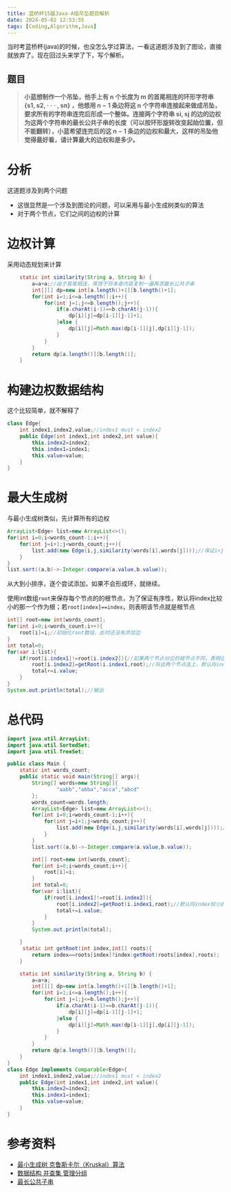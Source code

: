 ```yaml
---
title: 蓝桥杯15届Java-A组吊坠题目解析
date: 2024-05-02 12:53:55
tags: [Coding,Algorithm,Java]
---
```


当时考蓝桥杯(java)的时候，也没怎么学过算法，一看这道题涉及到了图论，直接就放弃了。现在回过头来学了下，写个解析。
<!--more-->

## 题目
> **小蓝想制作一个吊坠，他手上有 n 个长度为 m 的首尾相连的环形字符串{s1, s2, · · · , sn} ，他想用 n − 1 条边将这 n 个字符串连接起来做成吊坠，要求所有的字符串连完后形成一个整体。连接两个字符串 si, sj 的边的边权为这两个字符串的最长公共子串的长度（可以按环形旋转改变起始位置，但不能翻转），小蓝希望连完后的这 n − 1 条边的边权和最大，这样的吊坠他觉得最好看，请计算最大的边权和是多少。**
# 分析
这道题涉及到两个问题
- 这很显然是一个涉及到图论的问题，可以采用与最小生成树类似的算法
- 对于两个节点，它们之间的边权的计算

# 边权计算
采用动态规划来计算
```java
    static int similarity(String a, String b) {
        a=a+a;//由于首尾相连，等效于将本身内容复制一遍再求最长公共子串
        int[][] dp=new int[a.length()+1][b.length()+1];
        for(int i=1;i<=a.length();i++){
            for(int j=1;j<=b.length();j++){
                if(a.charAt(i-1)==b.charAt(j-1)){
                    dp[i][j]=dp[i-1][j-1]+1;
                }else {
                    dp[i][j]=Math.max(dp[i-1][j],dp[i][j-1]);
                }
            }
        }
        return dp[a.length()][b.length()];
    }
```
# 构建边权数据结构
这个比较简单，就不解释了
```java
class Edge{
    int index1,index2,value;//index1 must < index2
    public Edge(int index1,int index2,int value){
        this.index2=index2;
        this.index1=index1;
        this.value=value;
    }
}

```

# 最大生成树
与最小生成树类似，先计算所有的边权
```java
ArrayList<Edge> list=new ArrayList<>();
for(int i=0;i<words_count-1;i++){
    for(int j=i+1;j<words_count;j++){
        list.add(new Edge(i,j,similarity(words[i],words[j])));//保证i<j
    }
}
list.sort((a,b)->-Integer.compare(a.value,b.value));
```
从大到小排序，逐个尝试添加，如果不会形成环，就继续。

使用int数组`root`来保存每个节点的的根节点，为了保证有序性，默认将index比较小的那一个作为根；若`root[index]==index`，则表明该节点就是根节点
```java
int[] root=new int[words_count];
for(int i=0;i<words_count;i++){
    root[i]=i;//初始化root数组，此时还没有添加边
}
int total=0;
for(var i:list){
    if(root[i.index1]!=root[i.index2]){//如果两个节点对应的根节点不同，表明连接这两个节点不会形成环
        root[i.index2]=getRoot(i.index1,root);//将这两个节点连上，默认将index较小的作为根
        total+=i.value;
    }
}
System.out.println(total);//输出
```

# 总代码
```java
import java.util.ArrayList;
import java.util.SortedSet;
import java.util.TreeSet;

public class Main {
    static int words_count;
    public static void main(String[] args){
        String[] words=new String[]{
                "aabb","abba","acca","abcd"
        };
        words_count=words.length;
        ArrayList<Edge> list=new ArrayList<>();
        for(int i=0;i<words_count-1;i++){
            for(int j=i+1;j<words_count;j++){
                list.add(new Edge(i,j,similarity(words[i],words[j])));//保证i<j
            }
        }
        list.sort((a,b)->-Integer.compare(a.value,b.value));

        int[] root=new int[words_count];
        for(int i=0;i<words_count;i++){
            root[i]=i;
        }
        int total=0;
        for(var i:list){
            if(root[i.index1]!=root[i.index2]){
                root[i.index2]=getRoot(i.index1,root);//默认将index较小的作为根
                total+=i.value;
            }
        }
        System.out.println(total);

    }
     static int getRoot(int index,int[] roots){
        return index==roots[index]?index:getRoot(roots[index],roots);
    }

    static int similarity(String a, String b) {
        a=a+a;
        int[][] dp=new int[a.length()+1][b.length()+1];
        for(int i=1;i<=a.length();i++){
            for(int j=1;j<=b.length();j++){
                if(a.charAt(i-1)==b.charAt(j-1)){
                    dp[i][j]=dp[i-1][j-1]+1;
                }else {
                    dp[i][j]=Math.max(dp[i-1][j],dp[i][j-1]);
                }
            }
        }
        return dp[a.length()][b.length()];
    }
}
class Edge implements Comparable<Edge>{
    int index1,index2,value;//index1 must < index2
    public Edge(int index1,int index2,int value){
        this.index2=index2;
        this.index1=index1;
        this.value=value;
    }
}

```



# 参考资料
- [最小生成树 克鲁斯卡尔（Kruskal）算法](https://zhuanlan.zhihu.com/p/337447019)
- [数据结构 并查集 管理分组](https://zhuanlan.zhihu.com/p/337189700)
- [最长公共子串](https://zhuanlan.zhihu.com/p/68409952)